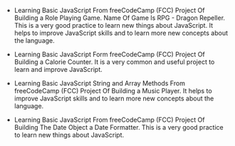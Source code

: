 - Learning Basic JavaScript From freeCodeCamp (FCC) Project Of Building a Role Playing Game. Name Of Game Is RPG - Dragon Repeller. This is a very good practice to learn new things about JavaScript. It helps to improve JavaScript skills and to learn more new concepts about the language.

- Learning Basic JavaScript Form freeCodeCamp (FCC) Project Of Building a Calorie Counter. It is a very common and useful project to learn and improve JavaScript.

- Learning Basic JavaScript String and Array Methods From freeCodeCamp (FCC) Project Of Building a Music Player. It helps to improve JavaScript skills and to learn more new concepts about the language.

- Learning Basic JavaScript From freeCodeCamp (FCC) Project Of Building The Date Object a Date Formatter. This is a very good practice to learn new things about JavaScript.
